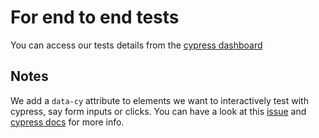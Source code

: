 # For end to end tests

You can access our tests details from the [cypress dashboard](https://dashboard.cypress.io/#/organizations/dab40b78-b24e-4f1c-913a-0a0b8bd0c71a/projects)

Notes
--------

We add a `data-cy` attribute to elements we want to interactively test with cypress, say form inputs or clicks.
You can have a look at this [issue](https://github.com/cypress-io/cypress/issues/1212#issuecomment-360395261)  and  [cypress docs](https://docs.cypress.io/guides/references/best-practices.html#Selecting-Elements) for more info.
